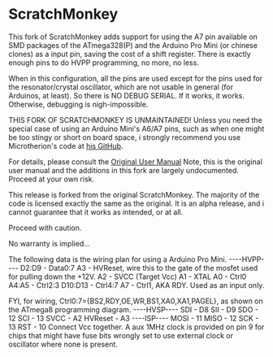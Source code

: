 ScratchMonkey
=============
This fork of ScratchMonkey adds support for using the A7 pin available on SMD packages of the ATmega328(P) and the Arduino Pro Mini (or chinese clones) as a input pin, saving the cost of a shift register. There is exactly enough pins to do HVPP programming, no more, no less.

When in this configuration, all the pins are used except for the pins used for the resonator/crystal oscillator, which are not usable in general (for Arduinos, at least). So there is NO DEBUG SERIAL. If it works, it works. Otherwise, debugging is nigh-impossible.

THIS FORK OF SCRATCHMONKEY IS UNMAINTAINED! Unless you need the special case of using an Arduino Mini's A6/A7 pins, such as when one might be too stingy or short on board space, i strongly recommend you use Microtherion's code at [his GitHub](https://github.com/microtherion/ScratchMonkey).

For details, please consult the [Original User Manual](http://microtherion.github.com/ScratchMonkey/) Note, this is the original user manual and the additions in this fork are largely undocumented. Proceed at your own risk.


This release is forked from the original ScratchMonkey.
The majority of the code is licensed exactly the same as the original.
It is an alpha release, and i cannot guarantee that it works as intended, or at all.

Proceed with caution.

No warranty is implied...

The following data is the wiring plan for using a Arduino Pro Mini.
----HVPP----
D2:D9 - Data0:7
A3 - HVReset, wire this to the gate of the mosfet used for pulling down the +12V.
A2 - SVCC (Target Vcc)
A1 - XTAL
A0 - Ctrl0
A4:A5 - Ctrl2:3
D10:D13 - Ctrl4:7
A7 - Ctrl1, AKA RDY. Used as an input only.

FYI, for wiring, Ctrl0:7={BS2,RDY,OE,WR,BS1,XA0,XA1,PAGEL}, as shown on the ATmega8 programming diagram.
----HVSP----
SDI - D8
SII - D9
SDO - 12
SCI - 13
SVCC - A2
HVReset - A3
----ISP----
MOSI - 11
MISO - 12
SCK - 13
RST - 10
Connect Vcc together. 
A aux 1MHz clock is provided on pin 9 for chips that might have fuse bits wrongly set to use external clock or oscillator where none is present.

